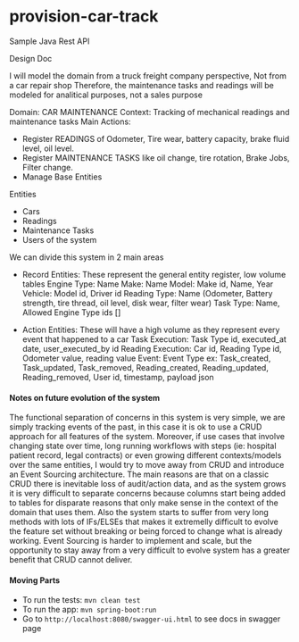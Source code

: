 # provision-car-track
Sample Java Rest API

Design Doc

I will model the domain from a truck  freight company perspective, Not from a car repair shop 
Therefore, the maintenance tasks and readings will be modeled for analitical purposes, not a sales purpose


Domain: CAR MAINTENANCE 
Context: Tracking of mechanical readings and maintenance tasks
Main Actions: 
 - Register READINGS of Odometer, Tire wear, battery capacity, brake fluid level, oil level.
 - Register MAINTENANCE TASKS like oil change, tire rotation, Brake Jobs, Filter change.
 - Manage Base Entities

Entities
 - Cars
 - Readings
 - Maintenance Tasks
 - Users of the system

We can divide this system in 2 main areas
 - Record Entities: These represent the general entity register, low volume tables
    Engine Type: Name 
    Make: Name
    Model: Make id, Name, Year
    Vehicle: Model id, Driver id
    Reading Type: Name (Odometer, Battery strength, tire thread, oil level, disk wear, filter wear)
    Task Type: Name, Allowed Engine Type ids []
 
 - Action Entities: These will have a high volume as they represent every event that happened to a car 
    Task Execution: Task Type id, executed_at date, user_executed_by id
    Reading Execution: Car id, Reading Type id, Odometer value, reading value 
    Event: Event Type ex: Task_created, Task_updated, Task_removed, Reading_created, Reading_updated, Reading_removed, User id, timestamp, payload json
    
#### Notes on future evolution of the system

   The functional separation of concerns in this system is very simple, we are simply tracking events of the past, in this case it is ok to use a CRUD approach for all features of the system. 
    Moreover, if use cases that involve changing state over time, long running workflows with steps (ie: hospital patient record, legal contracts) or even growing different contexts/models over the same entities, I would try to move away from  CRUD and introduce an Event Sourcing architecture. 
    The main reasons are that on a classic CRUD there is inevitable loss of audit/action data, and as the system grows it is very difficult to separate concerns because columns start being added to tables for disparate reasons that only make sense in the context of the domain that uses them. 
    Also the system starts to suffer from very long methods with lots of IFs/ELSEs that makes it extremelly difficult to evolve the feature set without breaking or being forced to change what is already working.
    Event Sourcing is harder to implement and scale, but the opportunity to stay away from a very difficult to evolve system has a greater benefit that CRUD cannot deliver.



#### Moving Parts
- To run the tests: `mvn clean test`
- To run the app: `mvn spring-boot:run`
- Go to `http://localhost:8080/swagger-ui.html` to see docs in swagger page
